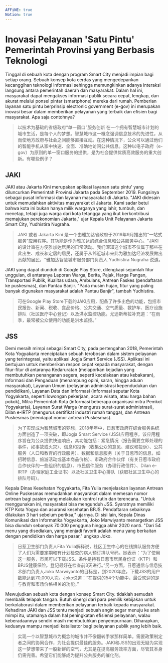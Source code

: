 ```yaml
---
AFFiNE: true
Notion: true
---
```


# Inovasi Pelayanan 'Satu Pintu' Pemerintah Provinsi yang Berbasis Teknologi

Tinggal di sebuah kota dengan program Smart City menjadi impian bagi setiap orang. Sebuah konsep kota cerdas yang mengedepankan kecanggihan teknologi informasi sehingga memungkinkan adanya interaksi langsung antara pemerintah daerah dan masyarakat. Dalam hal ini, masyarakat dapat mengakses informasi publik secara cepat, lengkap, dan akurat melalui ponsel pintar (smartphone) mereka dari rumah. Pemberian layanan satu pintu berprinsip electronic government (e-gov) ini merupakan inovasi besar dalam memberikan pelayanan yang terbaik dan efisien bagi masyarakat. Apa saja contohnya?

> 以技术为基础的省级政府“单一窗口”服务创新
> 在一个拥有智慧城市计划的城市生活，是每个人的梦想。智慧城市这一概念强调信息技术的先进性，从而使地方政府与社会之间能够直接互动。在这种情况下，公众可以通过他们的智能手机从家中快速、全面、准确地访问公共信息。这种以电子政府（e-gov）为原则的单一窗口服务的提供，是为社会提供优质高效服务的重大创新。有哪些例子？

## JAKI

JAKI atau Jakarta Kini merupakan aplikasi layanan satu pintu' yang diluncurkan Pemerintah Provinsi Jakarta pada September 2019. Fungsinya sebagai pusat informasi dan layanan masyarakat di Jakarta. "JAKl didesain untuk memudahkan aktivitas masyarakat di Jakarta. Kami sadar betul bahwa kota ini bukan hanya milik warganya yang lahir, tumbuh, dan menetap, tetapi juga warga dari kota tetangga yang ikut berkontribusi memajukan perekonomian Jakarta," ujar Kepala Unit Pelayanan Jakarta Smart City, Yudhistira Nugraha.

> JAKI 或者 Jakarta Kini 是一个由雅加达省政府于2019年9月推出的“一站式服务”应用程序。其功能是作为雅加达的综合信息和公共服务中心。"JAKI 的设计旨在方便雅加达居民的日常活动。我们深知这个城市不仅属于那些在此出生、成长和定居的居民，还属于从邻近城市来此为雅加达经济发展做出贡献的居民，"雅加达智慧城市服务部门负责人 Yudhistira Nugraha 说道。

JAKI yang dapat diunduh di Google Play Store, dilengkapi sejumlah fitur unggulan, di antaranya Laporan Warga, Berita, Pajak, Harga Pangan, Transportasi Publik, Kualitas udara, Ambulans, Antrean Faskes (pendaftaran ke puskesmas), dan Pantau Banjir. "Pada musim hujan, fitur yang paling banyak digunakan masyarakat adalah Pantau Banjir", tambah Yudhistira.

> 可在Google Play Store下载的JAKI应用，配备了许多出色的功能，包括市民报告、新闻、税收、食品价格、公共交通、空气质量、救护车、医疗设施排队（社区医疗中心登记）以及洪水监控功能。尤迪斯蒂拉补充道：“在雨季，最常被公众使用的功能是洪水监控。”

## JSS

Demi meraih mimpi sebagai Smart City, pada pertengahan 2018, Pemerintah Kota Yogyakarta menciptakan sebuah terobosan dalam sistem pelayanan yang terintegrasi, yaitu aplikasi Jogja Smart Service (JSS). Aplikasi ini bertujuan untuk memberikan respon cepat kepada masyarakat, dengan fitur-fitur di antaranya Kedaruratan (melaporkan kejadian yang membutuhkan penanganan segera, seperti kecelakaan atau kebakaran), Informasi dan Pengaduan (menampung opini, saran, hingga aduan masyarakat), Layanan Umum (pelayanan administrasi kependudukan dan pendidikan), Layanan Data dan Informasi (informasi seputar Kota Yogyakarta, seperti lowongan pekerjaan, acara wisata, atau harga bahan pokok), Mitra Pemerintah Kota (informasi beberapa organisasi mitra Pemkot Yogyakarta), Layanan Surat Warga (mengurus surat-surat administrasi), Dilan e-IRTP (mengurus sertifikat industri rumah tangga), dan Antrean Puskesmas (mendapat nomor antrean Puskesmas).

> 为了实现成为智慧城市的梦想，2018年年中，日惹市政府在综合服务系统方面创造了一项突破，即Jogja Smart Service (JSS)应用程序。该应用程序旨在为公众提供快速响应，其功能包括：紧急情况（报告需要立即处理的事件，如事故或火灾）、信息和投诉（收集公众的意见、建议和投诉）、公共服务（人口和教育的行政服务）、数据和信息服务（关于日惹市的信息，如招聘信息、旅游活动或基本商品价格）、市政府合作伙伴（有关日惹市政府合作伙伴的一些组织的信息）、市民信件服务（办理行政信件）、Dilan e-IRTP（办理家庭工业证书）以及社区卫生中心排队（获取社区卫生中心的排队号码）。

Kepala Dinas Kesehatan Yogyakarta, Fita Yulia menjelaskan layanan Antrean Online Puskesmas memudahkan masyarakat dalam memesan nomor antrean bagi pasien yang melakukan kontrol rutin dan terencana. "Untuk menggunakan ini, masyarakat bisa mengunduh JSS. Syaratnya memiliki KTP Kota Yogya dan asuransi kesehatan BPJS. Pendaftaran sebaiknya dilakukan 3 hari sebelum periksa," ujarnya. Di sisi lain, Kepala Dinas Komunikasi dan Informatika Yogyakarta, Joko Marwiyanto menargetkan JSS bisa diunduh sebanyak 70.000 pengguna hingga akhir 2020 nanti. "Dari 54 menu yang disediakan, yang menjadi favorit adalah menu yang berkaitan dengan pendidikan dan harga pasar," ungkap Joko.

> 日惹卫生部门负责人Fita Yulia解释说，社区卫生中心的在线排队服务方便了人们为需要定期和有计划检查的病人预订排队号码。她表示：“为了使用这一服务，市民可以下载JSS。条件是持有日惹市居民身份证（KTP）和BPJS健康保险。登记最好在检查前3天进行。”另一方面，日惹通信与信息技术部门负责人Joko Marwiyanto的目标是，到2020年底，下载JSS的用户数能达到70,000人次。Joko说道：“在提供的54个功能中，最受欢迎的是与教育和市场价格相关的功能。”

Mewujudkan sebuah kota dengan konsep Smart City. tidaklah semudah membalik telapak tangan. Butuh sinergi dari para pemilik kebijakan untuk berkolaborasi dalam memberikan pelayanan terbaik kepada masyarakat. Kehadiran JAKl dan JSS tentu menjadi sebuah angin segar menuju ke arah mimpi itu, utamanya dalam hal peningkatan efisiensi pelayanan, walau keberadaannya sendiri masih membutuhkan penyempurnaan. Diharapkan, keduanya mampu menjadi katalisator bagi pelayanan publik yang lebih baik.

> 实现一个以智慧城市为概念的城市并不像翻转手掌那样简单。需要政策制定者之间的协同合作，为社会提供最佳的服务。JAKl和JSS的出现无疑为实现这一梦想带来了一股新鲜的空气，尤其是在提高服务效率方面，尽管其本身仍需完善。希望它们能够成为提升公共服务的催化剂。

